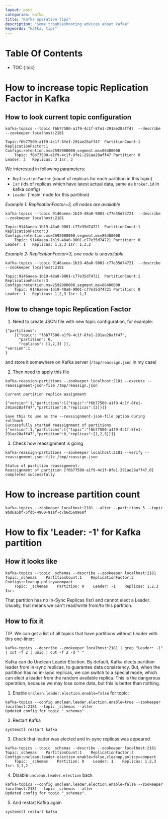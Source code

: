 ```yaml
---
layout: post
categories: kafka
title: "Kafka operation tips"
description: "Some troubleshooting advices about kafka"
keywords: "kafka, tips"
---
```

# Table Of Contents
* TOC
{:toc}

# How to increase topic Replication Factor in Kafka

## How to look current topic configuration

```
kafka-topics --topic f6b77500-a1f9-4c1f-8fe1-291ae28aff47  --describe --zookeeper localhost:2181
 
Topic:f6b77500-a1f9-4c1f-8fe1-291ae28aff47  PartitionCount:1    ReplicationFactor:1 Configs:retention.ms=2592000000,segment.ms=86400000
    Topic: f6b77500-a1f9-4c1f-8fe1-291ae28aff47 Partition: 0    Leader: 3   Replicas: 3 Isr: 3
```

We interested in following parameters:

* `ReplicationFactor` (count of replicas for each partition in this topic)
* `Isr` (ids of replicas which have latest actual data, same as `broker.id` in kafka config)
* `Leader` ('main' node for this partition)

*Example 1: ReplicationFactor=3, all nodes are available*

```
kafka-topics --topic 9146aeea-1b19-48a0-9001-c77e35d74721  --describe --zookeeper localhost:2181
 
Topic:9146aeea-1b19-48a0-9001-c77e35d74721  PartitionCount:1    ReplicationFactor:3 Configs:retention.ms=2592000000,segment.ms=86400000
    Topic: 9146aeea-1b19-48a0-9001-c77e35d74721 Partition: 0    Leader: 1   Replicas: 1,2,3 Isr: 1,3,2
```

*Example 2: ReplicationFactor=3, one node is unavailable*

```
kafka-topics --topic 9146aeea-1b19-48a0-9001-c77e35d74721  --describe --zookeeper localhost:2181
 
Topic:9146aeea-1b19-48a0-9001-c77e35d74721  PartitionCount:1    ReplicationFactor:3 Configs:retention.ms=2592000000,segment.ms=86400000
    Topic: 9146aeea-1b19-48a0-9001-c77e35d74721 Partition: 0    Leader: 1   Replicas: 1,2,3 Isr: 1,3
```

## How to change topic Replication Factor

1) Need to create JSON file with new topic configuration, for example:

```
{"partitions":                       
    [{"topic": "f6b77500-a1f9-4c1f-8fe1-291ae28aff47",                   
      "partition": 0,                   
      "replicas": [1,2,3] }],           
"version":1                          
}
```

and store it somewhere on Kafka server (`/tmp/reassign.json` in my case)

2) Then need to apply this file

```
kafka-reassign-partitions --zookeeper localhost:2181 --execute --reassignment-json-file /tmp/reassign.json
 
Current partition replica assignment
 
{"version":1,"partitions":[{"topic":"f6b77500-a1f9-4c1f-8fe1-291ae28aff47","partition":0,"replicas":[3]}]}
 
Save this to use as the --reassignment-json-file option during rollback
Successfully started reassignment of partitions {"version":1,"partitions":[{"topic":"f6b77500-a1f9-4c1f-8fe1-291ae28aff47","partition":0,"replicas":[1,2,3]}]}
```

3) Check how reassignment is going

```
kafka-reassign-partitions --zookeeper localhost:2181 --verify --reassignment-json-file /tmp/reassign.json
 
Status of partition reassignment:
Reassignment of partition [f6b77500-a1f9-4c1f-8fe1-291ae28aff47,0] completed successfully
```

# How to increase partition count

```
kafka-topics --zookeeper localhost:2181 --alter --partitions 5 --topic 9bd6a5bf-5fdb-4900-91af-c7b6d560968f
```

# How to fix 'Leader: -1' for Kafka partition

## How it looks like

```
kafka-topics --topic _schemas --describe --zookeeper localhost:2181
Topic:_schemas    PartitionCount:1    ReplicationFactor:3    Configs:cleanup.policy=compact
    Topic: _schemas    Partition: 0    Leader: -1    Replicas: 1,2,3    Isr:
```

That partition has no In-Sync Replicas (Isr) and cannot elect a Leader. Usually, that means we can't read/write from/to this partition.

## How to fix it

TIP. We can get a list of all topics that have partitions without Leader with this one-liner:

```
kafka-topics --describe --zookeeper localhost:2181 | grep "Leader: -1" | cut -f 2 | uniq | cut -f 2 -d " "
```

Kafka can do Unclean Leader Election. By default, Kafka elects partition leader from in-sync replicas, to guarantee data consistency. But, when the partition has no in-sync replicas, we can switch to a special mode, which can elect a leader from the random available replica. This is the dangerous operation, because we may lose some data, but this is better than nothing.

1) Enable `unclean.leader.election.enable=false` for topic:

```
kafka-topics --config unclean.leader.election.enable=true --zookeeper localhost:2181 --topic _schemas --alter
Updated config for topic "_schemas".
```

2) Restart Kafka

```
systemctl restart kafka
```

3) Check that leader was elected and in-sync replicas was appeared

```
kafka-topics --topic _schemas --describe --zookeeper localhost:2181
Topic:_schemas    PartitionCount:1    ReplicationFactor:3    Configs:unclean.leader.election.enable=false,cleanup.policy=compact
    Topic: _schemas    Partition: 0    Leader: 1    Replicas: 1,2,3    Isr: 3,1,2
```

4) Disable `unclean.leader.election` back

```
kafka-topics --config unclean.leader.election.enable=false --zookeeper localhost:2181 --topic _schemas --alter
Updated config for topic "_schemas".
```

5) And restart Kafka again

```
systemctl restart kafka
```